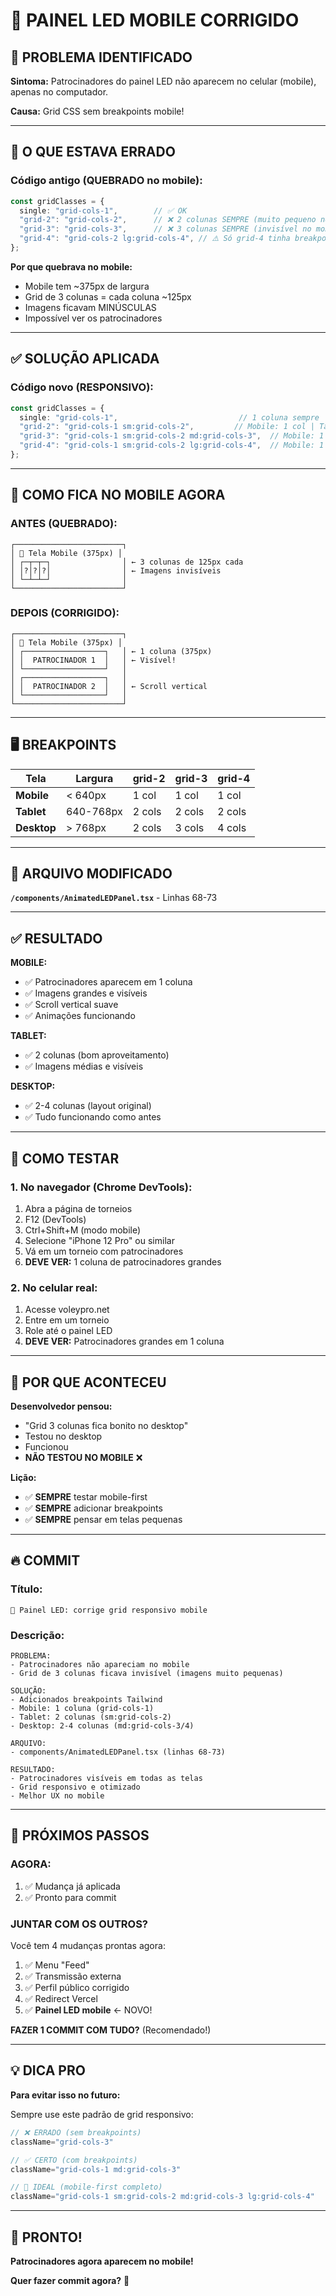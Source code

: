 # 🔧 PAINEL LED MOBILE CORRIGIDO

## 🎯 PROBLEMA IDENTIFICADO

**Sintoma:** Patrocinadores do painel LED não aparecem no celular (mobile), apenas no computador.

**Causa:** Grid CSS sem breakpoints mobile! 

---

## 🐛 O QUE ESTAVA ERRADO

### **Código antigo (QUEBRADO no mobile):**

```typescript
const gridClasses = {
  single: "grid-cols-1",        // ✅ OK
  "grid-2": "grid-cols-2",      // ❌ 2 colunas SEMPRE (muito pequeno no mobile)
  "grid-3": "grid-cols-3",      // ❌ 3 colunas SEMPRE (invisível no mobile!)
  "grid-4": "grid-cols-2 lg:grid-cols-4", // ⚠️ Só grid-4 tinha breakpoint
};
```

**Por que quebrava no mobile:**
- Mobile tem ~375px de largura
- Grid de 3 colunas = cada coluna ~125px
- Imagens ficavam MINÚSCULAS
- Impossível ver os patrocinadores

---

## ✅ SOLUÇÃO APLICADA

### **Código novo (RESPONSIVO):**

```typescript
const gridClasses = {
  single: "grid-cols-1",                           // 1 coluna sempre
  "grid-2": "grid-cols-1 sm:grid-cols-2",         // Mobile: 1 col | Tablet+: 2 cols
  "grid-3": "grid-cols-1 sm:grid-cols-2 md:grid-cols-3",  // Mobile: 1 col | Tablet: 2 cols | Desktop: 3 cols
  "grid-4": "grid-cols-1 sm:grid-cols-2 lg:grid-cols-4",  // Mobile: 1 col | Tablet: 2 cols | Desktop: 4 cols
};
```

---

## 📱 COMO FICA NO MOBILE AGORA

### **ANTES (QUEBRADO):**
```
┌────────────────────────┐
│ 📱 Tela Mobile (375px) │
│ ┌─┬─┬─┐                │ ← 3 colunas de 125px cada
│ │?│?│?│                │ ← Imagens invisíveis
│ └─┴─┴─┘                │
└────────────────────────┘
```

### **DEPOIS (CORRIGIDO):**
```
┌────────────────────────┐
│ 📱 Tela Mobile (375px) │
│ ┌──────────────────┐   │ ← 1 coluna (375px)
│ │  PATROCINADOR 1  │   │ ← Visível!
│ └──────────────────┘   │
│ ┌──────────────────┐   │
│ │  PATROCINADOR 2  │   │ ← Scroll vertical
│ └──────────────────┘   │
└────────────────────────┘
```

---

## 🖥️ BREAKPOINTS

| Tela | Largura | grid-2 | grid-3 | grid-4 |
|------|---------|--------|--------|--------|
| **Mobile** | < 640px | 1 col | 1 col | 1 col |
| **Tablet** | 640-768px | 2 cols | 2 cols | 2 cols |
| **Desktop** | > 768px | 2 cols | 3 cols | 4 cols |

---

## 📂 ARQUIVO MODIFICADO

**`/components/AnimatedLEDPanel.tsx`** - Linhas 68-73

---

## ✅ RESULTADO

**MOBILE:**
- ✅ Patrocinadores aparecem em 1 coluna
- ✅ Imagens grandes e visíveis
- ✅ Scroll vertical suave
- ✅ Animações funcionando

**TABLET:**
- ✅ 2 colunas (bom aproveitamento)
- ✅ Imagens médias e visíveis

**DESKTOP:**
- ✅ 2-4 colunas (layout original)
- ✅ Tudo funcionando como antes

---

## 🧪 COMO TESTAR

### **1. No navegador (Chrome DevTools):**

1. Abra a página de torneios
2. F12 (DevTools)
3. Ctrl+Shift+M (modo mobile)
4. Selecione "iPhone 12 Pro" ou similar
5. Vá em um torneio com patrocinadores
6. **DEVE VER:** 1 coluna de patrocinadores grandes

### **2. No celular real:**

1. Acesse voleypro.net
2. Entre em um torneio
3. Role até o painel LED
4. **DEVE VER:** Patrocinadores grandes em 1 coluna

---

## 🎯 POR QUE ACONTECEU

**Desenvolvedor pensou:**
- "Grid 3 colunas fica bonito no desktop"
- Testou no desktop
- Funcionou
- **NÃO TESTOU NO MOBILE** ❌

**Lição:**
- ✅ **SEMPRE** testar mobile-first
- ✅ **SEMPRE** adicionar breakpoints
- ✅ **SEMPRE** pensar em telas pequenas

---

## 🔥 COMMIT

### **Título:**
```
🔧 Painel LED: corrige grid responsivo mobile
```

### **Descrição:**
```
PROBLEMA:
- Patrocinadores não apareciam no mobile
- Grid de 3 colunas ficava invisível (imagens muito pequenas)

SOLUÇÃO:
- Adicionados breakpoints Tailwind
- Mobile: 1 coluna (grid-cols-1)
- Tablet: 2 colunas (sm:grid-cols-2)
- Desktop: 2-4 colunas (md:grid-cols-3/4)

ARQUIVO:
- components/AnimatedLEDPanel.tsx (linhas 68-73)

RESULTADO:
- Patrocinadores visíveis em todas as telas
- Grid responsivo e otimizado
- Melhor UX no mobile
```

---

## 🚀 PRÓXIMOS PASSOS

### **AGORA:**
1. ✅ Mudança já aplicada
2. ✅ Pronto para commit

### **JUNTAR COM OS OUTROS?**

Você tem 4 mudanças prontas agora:

1. ✅ Menu "Feed"
2. ✅ Transmissão externa
3. ✅ Perfil público corrigido
4. ✅ Redirect Vercel
5. ✅ **Painel LED mobile** ← NOVO!

**FAZER 1 COMMIT COM TUDO?** (Recomendado!)

---

## 💡 DICA PRO

**Para evitar isso no futuro:**

Sempre use este padrão de grid responsivo:

```typescript
// ❌ ERRADO (sem breakpoints)
className="grid-cols-3"

// ✅ CERTO (com breakpoints)
className="grid-cols-1 md:grid-cols-3"

// 🎯 IDEAL (mobile-first completo)
className="grid-cols-1 sm:grid-cols-2 md:grid-cols-3 lg:grid-cols-4"
```

---

## 🎉 PRONTO!

**Patrocinadores agora aparecem no mobile!**

**Quer fazer commit agora?** 🚀
